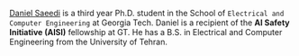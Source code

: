 [Daniel Saeedi](https://daniel-saeedi.github.io) is a third year Ph.D. student in the School of `Electrical and Computer Engineering` at Georgia Tech. Daniel is a recipient of the <b>AI Safety Initiative (AISI)</b> fellowship at GT. He has a B.S. in Electrical and Computer Engineering from the University of Tehran.
